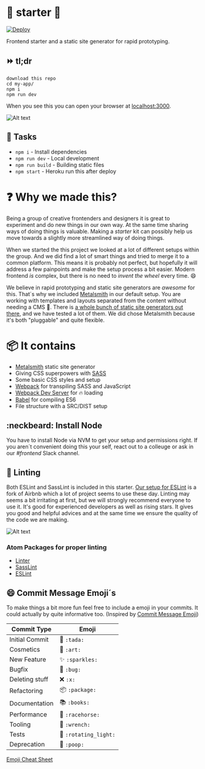 # :green_heart: starter :green_heart:
[![Deploy](https://www.herokucdn.com/deploy/button.svg)](https://heroku.com/deploy)

Frontend starter and a static site generator for rapid prototyping.

## :fast_forward: tl;dr
```
download this repo
cd my-app/
npm i
npm run dev
```

When you see this you can open your browser at [localhost:3000](http://localhost:3000).

![Alt text](https://cloud.githubusercontent.com/assets/4348783/18286459/2f49addc-7473-11e6-9e47-9061ecba7116.gif?raw=true "Linting")

## :muscle: Tasks
* `npm i` - Install dependencies
* `npm run dev` - Local development
* `npm run build` - Building static files
* `npm start` - Heroku run this after deploy

# :question: Why we made this?
Being a group of creative frontenders and designers it is great to experiment and do new things in our own way. At the same time sharing ways of doing things is valuable. Making a *starter* kit can possibly help us move towards a slightly more streamlined way of doing things.

When we started the this project we looked at a lot of different setups within the group. And we did find a lot of smart things and tried to merge it to a common platform. This means it is probably not perfect, but hopefully it will address a few painpoints and make the setup process a bit easier. Modern frontend _is_ complex, but there is no need to _invent the wheel_ every time. :smile:

We believe in rapid prototyping and static site generators are _awesome_ for this. That´s why we included [Metalsmith](http://www.metalsmith.io/) in our default setup. You are working with templates and layouts separated from the content without needing a CMS :metal:. There is [a whole bunch of static site generators out there](https://staticgen.com), and we have tested a lot of them. We did chose Metalsmith because it's both "pluggable" and quite flexible.

# :package: It contains
* [Metalsmith](http://http://www.metalsmith.io/) static site generator
* Giving CSS superpowers with [SASS](http://sass-lang.com/)
* Some basic CSS styles and setup
* [Webpack](https://webpack.github.io/) for transpiling SASS and JavaScript
* [Webpack Dev Server](https://webpack.github.io/docs/webpack-dev-server.html) for :fire: loading
* [Babel](https://babeljs.io/) for compiling ES6
* File structure with a SRC/DIST setup

## :neckbeard: Install Node
You have to install Node via NVM to get your setup and permissions right. If you aren´t convenient doing this your self, react out to a colleuge or ask in our *#frontend* Slack channel.

## :fork_and_knife: Linting
Both ESLint and SassLint is included in this starter. [Our setup for ESLint](https://github.com/netliferesearch/eslint-config-netliferesearch) is a fork of Airbnb which a lot of project seems to use these day. Linting may seems a bit irritating at first, but we will strongly recommend everyone to use it. It's good for experienced developers as well as rising stars. It gives you good and helpful advices and at the same time we ensure the quality of the code we are making.

![Alt text](https://cloud.githubusercontent.com/assets/4348783/18286458/2f4758e8-7473-11e6-9b36-4ae5bc450490.png?raw=true "Linting")

### Atom Packages for proper linting
* [Linter](https://atom.io/packages/linter)
* [SassLint](https://atom.io/packages/linter-sass-lint)
* [ESLint](https://atom.io/packages/linter-eslint)

## :smile: Commit Message Emoji´s
To make things a bit more fun feel free to include a emoji in your commits. It could actually by quite informative too. (Inspired by [Commit Message Emoji](https://github.com/dannyfritz/commit-message-emoji))

Commit Type | Emoji
----------  | -------------
Initial Commit | :tada: `:tada:`
Cosmetics | :art: `:art:`
New Feature | :sparkles: `:sparkles:`
Bugfix | :bug: `:bug:`
Deleting stuff | :x: `:x:`
Refactoring | :package: `:package:`
Documentation | :books: `:books:`
Performance | :racehorse: `:racehorse:`
Tooling | :wrench: `:wrench:`
Tests | :rotating_light: `:rotating_light:`
Deprecation | :poop: `:poop:`

[Emoji Cheat Sheet](http://www.webpagefx.com/tools/emoji-cheat-sheet/)

